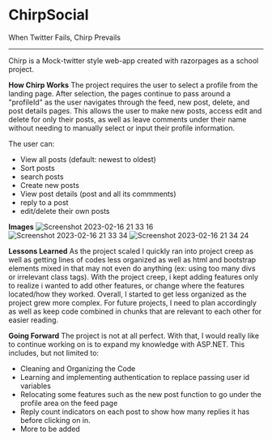 # ChirpSocial
When Twitter Fails, Chirp Prevails

---

Chirp is a Mock-twitter style web-app created with razorpages as a school project.

**How Chirp Works**
The project requires the user to select a profile from the landing page. After selection, the pages continue to pass around a "profileId" as the user navigates through the feed, new post, delete, and post details pages. This allows the user to make new posts, access edit and delete for only their posts, as well as leave comments under their name without needing to manually select or input their profile information.

The user can:
- View all posts (default: newest to oldest)
- Sort posts
- search posts
- Create new posts
- View post details (post and all its commments)
- reply to a post
- edit/delete their own posts

**Images**
![Screenshot 2023-02-16 21 33 16](https://user-images.githubusercontent.com/76855046/219543183-9eaad71e-6f10-42be-b0d8-a2958ae2135f.png)
![Screenshot 2023-02-16 21 33 34](https://user-images.githubusercontent.com/76855046/219543178-eea69c3f-e39f-4fec-a552-1748cfe720db.png)
![Screenshot 2023-02-16 21 34 24](https://user-images.githubusercontent.com/76855046/219543174-cdae61f6-e237-4a35-bcbd-6c851c68dcfd.png)




**Lessons Learned**
As the project scaled I quickly ran into project creep as well as getting lines of codes less organized as well as html and bootstrap elements mixed in that may not even do anything (ex: using too many divs or irrelevant class tags). With the project creep, i kept adding features only to realize i wanted to add other features, or change where the features located/how they worked. Overall, I started to get less organized as the project grew more complex. For future projects, I need to plan accordingly as well as keep code combined in chunks that are relevant to each other for easier reading. 

**Going Forward**
The project is not at all perfect. With that, I would really like to continue working on is to expand my knowledge with ASP.NET. This includes, but not limited to:
- Cleaning and Organizing the Code
- Learning and implementing authentication to replace passing user id variables
- Relocating some features such as the new post function to go under the profile area on the feed page
- Reply count indicators on each post to show how many replies it has before clicking on in.
- More to be added
